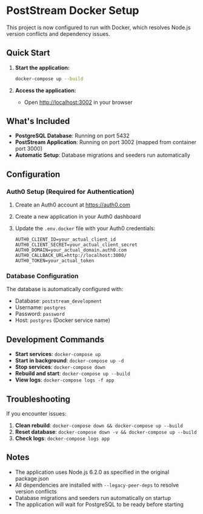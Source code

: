 # PostStream Docker Setup

This project is now configured to run with Docker, which resolves Node.js version conflicts and dependency issues.

## Quick Start

1. **Start the application:**

   ```bash
   docker-compose up --build
   ```

2. **Access the application:**
   - Open <http://localhost:3002> in your browser

## What's Included

- **PostgreSQL Database**: Running on port 5432
- **PostStream Application**: Running on port 3002 (mapped from container port 3000)
- **Automatic Setup**: Database migrations and seeders run automatically

## Configuration

### Auth0 Setup (Required for Authentication)

1. Create an Auth0 account at <https://auth0.com>
2. Create a new application in your Auth0 dashboard
3. Update the `.env.docker` file with your Auth0 credentials:

   ```
   AUTH0_CLIENT_ID=your_actual_client_id
   AUTH0_CLIENT_SECRET=your_actual_client_secret
   AUTH0_DOMAIN=your_actual_domain.auth0.com
   AUTH0_CALLBACK_URL=http://localhost:3000/
   AUTH0_TOKEN=your_actual_token
   ```

### Database Configuration

The database is automatically configured with:

- Database: `poststream_development`
- Username: `postgres`
- Password: `password`
- Host: `postgres` (Docker service name)

## Development Commands

- **Start services**: `docker-compose up`
- **Start in background**: `docker-compose up -d`
- **Stop services**: `docker-compose down`
- **Rebuild and start**: `docker-compose up --build`
- **View logs**: `docker-compose logs -f app`

## Troubleshooting

If you encounter issues:

1. **Clean rebuild**: `docker-compose down && docker-compose up --build`
2. **Reset database**: `docker-compose down -v && docker-compose up --build`
3. **Check logs**: `docker-compose logs app`

## Notes

- The application uses Node.js 6.2.0 as specified in the original package.json
- All dependencies are installed with `--legacy-peer-deps` to resolve version conflicts
- Database migrations and seeders run automatically on startup
- The application will wait for PostgreSQL to be ready before starting
